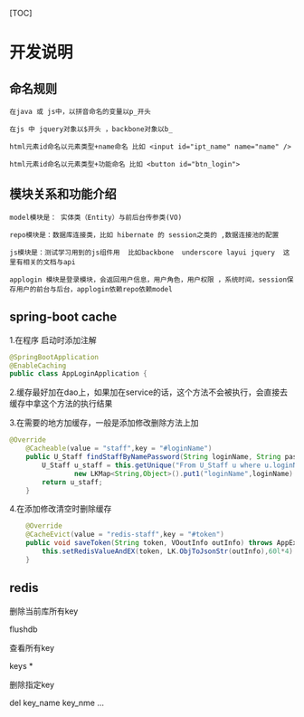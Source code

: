 [TOC]

# 开发说明
## 命名规则
``在java 或 js中，以拼音命名的变量以p_开头``

``在js 中 jquery对象以$开头 ，backbone对象以b_``

``html元素id命名以元素类型+name命名 比如 <input id="ipt_name" name="name" />``

``html元素id命名以元素类型+功能命名 比如 <button id="btn_login">``

## 模块关系和功能介绍

``
model模块是： 实体类（Entity）与前后台传参类(VO)
``

``
repo模块是：数据库连接类，比如 hibernate 的 session之类的 ,数据连接池的配置
``

``
js模块是：测试学习用到的js组件用  比如backbone  underscore layui jquery  这里有相关的文档与api
``

``
applogin 模块是登录模块，会返回用户信息，用户角色，用户权限 ，系统时间，session保存用户的前台与后台，applogin依赖repo依赖model
``

## spring-boot cache

1.在程序 启动时添加注解

```java
@SpringBootApplication
@EnableCaching
public class AppLoginApplication {
```

2.缓存最好加在dao上，如果加在service的话，这个方法不会被执行，会直接去缓存中拿这个方法的执行结果

3.在需要的地方加缓存，一般是添加修改删除方法上加

```java
@Override
    @Cacheable(value = "staff",key = "#loginName")
    public U_Staff findStaffByNamePassword(String loginName, String password) throws AppException {
        U_Staff u_staff = this.getUnique("From U_Staff u where u.loginName=:loginName and u.password=:password",
                new LKMap<String,Object>().put1("loginName",loginName).put1("password",password)) ;
        return u_staff;
    }
```

4.在添加修改清空时删除缓存

```java
    @Override
    @CacheEvict(value = "redis-staff",key = "#token")
    public void saveToken(String token, VOoutInfo outInfo) throws AppException {
        this.setRedisValueAndEX(token, LK.ObjToJsonStr(outInfo),60l*4) ;
    }
```





## redis

删除当前库所有key

flushdb

查看所有key

keys *

删除指定key

del key_name key_nme ...














